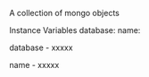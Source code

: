 A collection of mongo objects

Instance Variables
	database:		<Object>
	name:		<Object>

database
	- xxxxx

name
	- xxxxx

